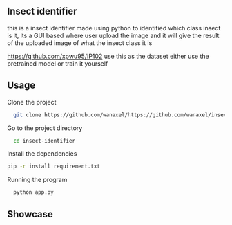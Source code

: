 
## Insect identifier 
this is a insect identifier made using python to identified which class insect is it, its a GUI based where user upload the image and it will give the result of the uploaded image of what the insect class it is 

https://github.com/xpwu95/IP102 use this as the dataset either use the pretrained model or train it yourself


## Usage

Clone the project

```bash
  git clone https://github.com/wanaxel/https://github.com/wanaxel/insect-identifier.git
```

Go to the project directory

```bash
  cd insect-identifier
```
Install the dependencies
```bash
pip -r install requirement.txt
```



Running the program

```bash
  python app.py
```

## Showcase
